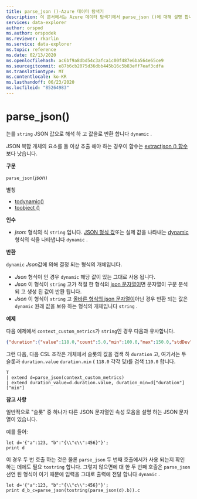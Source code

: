 ```yaml
---
title: parse_json ()-Azure 데이터 탐색기
description: 이 문서에서는 Azure 데이터 탐색기에서 parse_json ()에 대해 설명 합니다.
services: data-explorer
author: orspod
ms.author: orspodek
ms.reviewer: rkarlin
ms.service: data-explorer
ms.topic: reference
ms.date: 02/13/2020
ms.openlocfilehash: ac6bf9a8dbd54c3afca1c00f487e6ba564e65ce9
ms.sourcegitcommit: e87b6cb2075d36dbb445b16c5b83eff7eaf3cdfa
ms.translationtype: MT
ms.contentlocale: ko-KR
ms.lasthandoff: 06/23/2020
ms.locfileid: "85264983"
---
```

# <a name="parse_json"></a>parse_json()

는를 `string` JSON 값으로 해석 하 고 값을로 반환 합니다 `dynamic` .

JSON 복합 개체의 요소를 둘 이상 추출 해야 하는 경우이 함수는 [extractjson () 함수](./extractjsonfunction.md) 보다 낫습니다.

**구문**

`parse_json(`*json*`)`

별칭
- [todynamic()](./todynamicfunction.md)
- [toobject ()](./todynamicfunction.md)

**인수**

* *json*: 형식의 식 `string` 입니다. [JSON 형식 값](https://json.org/)또는 실제 값을 나타내는 [dynamic](./scalar-data-types/dynamic.md)형식의 식을 나타냅니다 `dynamic` .

**반환**

`dynamic` *Json*값에 의해 결정 되는 형식의 개체입니다.
* *Json* 형식이 인 경우 `dynamic` 해당 값이 있는 그대로 사용 됩니다.
* *Json* 이 형식이 `string` 고가 적절 한 형식의 [json 문자열이](https://json.org/)면 문자열이 구문 분석 되 고 생성 된 값이 반환 됩니다.
* *Json* 이 형식이 `string` 고 [올바른 형식의 json 문자열이](https://json.org/)아닌 경우 반환 되는 값은 `dynamic` 원래 값을 보유 하는 형식의 개체입니다 `string` .

**예제**

다음 예제에서 `context_custom_metrics`가 `string`인 경우 다음과 유사합니다.

```json
{"duration":{"value":118.0,"count":5.0,"min":100.0,"max":150.0,"stdDev":0.0,"sampledValue":118.0,"sum":118.0}}
```

그런 다음, 다음 CSL 조각은 개체에서 슬롯의 값을 검색 하 `duration` 고, 여기서는 두 슬롯과 `duration.value` `duration.min` ( `118.0` 각각 및)를 검색 `110.0` 합니다.

```kusto
T
| extend d=parse_json(context_custom_metrics) 
| extend duration_value=d.duration.value, duration_min=d["duration"]["min"]
```

**참고 사항**

일반적으로 "슬롯" 중 하나가 다른 JSON 문자열인 속성 모음을 설명 하는 JSON 문자열이 있습니다. 

예를 들어:

```kusto
let d='{"a":123, "b":"{\\"c\\":456}"}';
print d
```

이 경우 두 번 호출 하는 것은 물론 `parse_json` 두 번째 호출에서가 사용 되는지 확인 하는 데에도 필요 `tostring` 합니다. 그렇지 않으면에 대 한 두 번째 호출은 `parse_json` 선언 된 형식이 이기 때문에 입력을 그대로 출력에 전달 합니다 `dynamic` .

```kusto
let d='{"a":123, "b":"{\\"c\\":456}"}';
print d_b_c=parse_json(tostring(parse_json(d).b)).c
```
